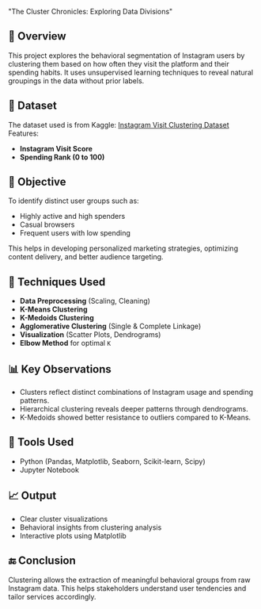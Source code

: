 "The Cluster Chronicles: Exploring Data Divisions"


## 📌 Overview
This project explores the behavioral segmentation of Instagram users by clustering them based on how often they visit the platform and their spending habits. It uses unsupervised learning techniques to reveal natural groupings in the data without prior labels.

## 📁 Dataset
The dataset used is from Kaggle: [Instagram Visit Clustering Dataset](https://www.kaggle.com/datasets/chaandsheikh/instagram-visit-clustering)  
Features:
- **Instagram Visit Score**
- **Spending Rank (0 to 100)**

## 🎯 Objective
To identify distinct user groups such as:
- Highly active and high spenders
- Casual browsers
- Frequent users with low spending

This helps in developing personalized marketing strategies, optimizing content delivery, and better audience targeting.

## 🧠 Techniques Used
- **Data Preprocessing** (Scaling, Cleaning)
- **K-Means Clustering**
- **K-Medoids Clustering**
- **Agglomerative Clustering** (Single & Complete Linkage)
- **Visualization** (Scatter Plots, Dendrograms)
- **Elbow Method** for optimal `K`

## 📊 Key Observations
- Clusters reflect distinct combinations of Instagram usage and spending patterns.
- Hierarchical clustering reveals deeper patterns through dendrograms.
- K-Medoids showed better resistance to outliers compared to K-Means.

## 📎 Tools Used
- Python (Pandas, Matplotlib, Seaborn, Scikit-learn, Scipy)
- Jupyter Notebook

## 📈 Output
- Clear cluster visualizations
- Behavioral insights from clustering analysis
- Interactive plots using Matplotlib

## 🔚 Conclusion
Clustering allows the extraction of meaningful behavioral groups from raw Instagram data. This helps stakeholders understand user tendencies and tailor services accordingly.
